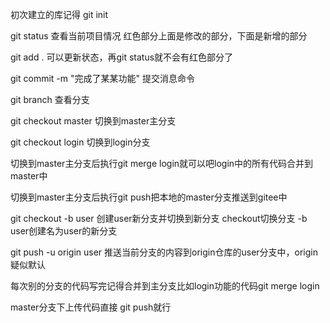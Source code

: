 初次建立的库记得
git init

git status 
查看当前项目情况
红色部分上面是修改的部分，下面是新增的部分

git add .
可以更新状态，再git status就不会有红色部分了

git commit -m "完成了某某功能" 
提交消息命令

git branch
查看分支

git checkout master
切换到master主分支

git checkout login
切换到login分支

切换到master主分支后执行git merge login就可以吧login中的所有代码合并到master中

切换到master主分支后执行git push把本地的master分支推送到gitee中

git checkout -b user
创建user新分支并切换到新分支 checkout切换分支 -b user创建名为user的新分支

git push -u origin user
推送当前分支的内容到origin仓库的user分支中，origin疑似默认

每次别的分支的代码写完记得合并到主分支比如login功能的代码git merge login

master分支下上传代码直接 git push就行
